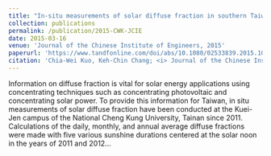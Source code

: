```yaml
---
title: "In-situ measurements of solar diffuse fraction in southern Taiwan"
collection: publications
permalink: /publication/2015-CWK-JCIE
date: 2015-03-16
venue: 'Journal of the Chinese Institute of Engineers, 2015'
paperurl: 'https://www.tandfonline.com/doi/abs/10.1080/02533839.2015.1016880?journalCode=tcie20'
citation: 'Chia-Wei Kuo, Keh-Chin Chang; <i> Journal of the Chinese Institute of Engineers</i>. 38:6, 723-730, 2015.'
---
```

Information on diffuse fraction is vital for solar energy applications using concentrating techniques such as concentrating photovoltaic and concentrating solar power. To provide this information for Taiwan, in situ measurements of solar diffuse fraction have been conducted at the Kuei-Jen campus of the National Cheng Kung University, Tainan since 2011. Calculations of the daily, monthly, and annual average diffuse fractions were made with five various sunshine durations centered at the solar noon in the years of 2011 and 2012...
